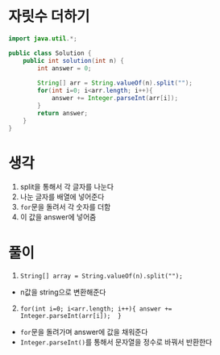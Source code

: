 # 자릿수 더하기
```java
import java.util.*;

public class Solution {
    public int solution(int n) {
        int answer = 0;
        
        String[] arr = String.valueOf(n).split(""); 
        for(int i=0; i<arr.length; i++){
            answer += Integer.parseInt(arr[i]); 
        }        
        return answer;
    }
}
```

# 생각
1. split을 통해서 각 글자를 나눈다
2. 나눈 글자를 배열에 넣어준다
3. `for`문을 돌려서 각 숫자를 더함
4. 이 값을 answer에 넣어줌

# 풀이
1. `String[] array = String.valueOf(n).split("");`
- n값을 string으로 변환해준다 
2. `for(int i=0; i<arr.length; i++){
            answer += Integer.parseInt(arr[i]); 
        }`        
- `for`문을 돌려가며 answer에 값을 채워준다
- `Integer.parseInt()`를 통해서 문자열을 정수로 바꿔서 반환한다

